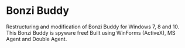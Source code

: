 # Bonzi Buddy
Restructuring and modification of Bonzi Buddy for Windows 7, 8 and 10.
This Bonzi Buddy is spyware free!
Built using WinForms (ActiveX), MS Agent and Double Agent.
